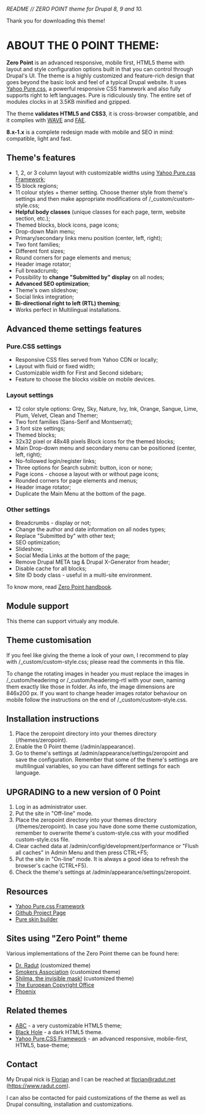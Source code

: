*README // ZERO POINT theme for Drupal 8, 9 and 10.*

Thank you for downloading this theme!


ABOUT THE 0 POINT THEME:
===========================

**Zero Point** is an advanced responsive, mobile first, HTML5 theme with layout and style configuration options built in that you can control through Drupal's UI. The theme is a highly customized and feature-rich design that goes beyond the basic look and feel of a typical Drupal website. It uses [Yahoo Pure.css](https://purecss.io), a powerful responsive CSS framework and also fully supports right to left languages. Pure is ridiculously tiny. The entire set of modules clocks in at 3.5KB minified and gzipped.

The theme **validates HTML5 and CSS3**, it is cross-browser compatible, and it complies with [WAVE](https://wave.webaim.org/) and [FAE](https://fae.cita.uiuc.edu/).

**8.x-1.x** is a complete redesign made with mobile and SEO in mind: compatible, light and fast.


Theme's features
----------------------------------------

- 1, 2, or 3 column layout with customizable widths using [Yahoo Pure.css Framework](https://purecss.io);
- 15 block regions;
- 11 colour styles + themer setting. Choose themer style from theme's settings and then make appropriate modifications of /_custom/custom-style.css;
- **Helpful body classes** (unique classes for each page, term, website section, etc.);
- Themed blocks, block icons, page icons;
- Drop-down Main menu;
- Primary/secondary links menu position (center, left, right);
- Two font families;
- Different font sizes;
- Round corners for page elements and menus;
- Header image rotator;
- Full breadcrumb;
- Possibility to **change "Submitted by" display** on all nodes;
- **Advanced SEO optimization**;
- Theme's own slideshow;
- Social links integration;
- **Bi-directional right to left (RTL) theming**;
- Works perfect in Multilingual installations.


Advanced theme settings features
----------------------------------------

### Pure.CSS settings

- Responsive CSS files served from Yahoo CDN or locally;
- Layout with fluid or fixed width;
- Customizable width for First and Second sidebars;
- Feature to choose the blocks visible on mobile devices.


### Layout settings

- 12 color style options: Grey, Sky, Nature, Ivy, Ink, Orange, Sangue, Lime, Plum, Velvet, Clean and Themer; 
- Two font families (Sans-Serif and Montserrat);
- 3 font size settings;
- Themed blocks;
- 32x32 pixel or 48x48 pixels Block icons for the themed blocks;
- Main Drop-down menu and secondary menu can be positioned (center, left, right);
- No-followed login/register links;
- Three options for Search submit: button, icon or none;
- Page icons - choose a layout with or without page icons;
- Rounded corners for page elements and menus;
- Header image rotator;
- Duplicate the Main Menu at the bottom of the page.


### Other settings

- Breadcrumbs - display or not;
- Change the author and date information on all nodes types;
- Replace "Submitted by" with other text;
- SEO optimization;
- Slideshow;
- Social Media Links at the bottom of the page;
- Remove Drupal META tag & Drupal X-Generator from header;
- Disable cache for all blocks;
- Site ID body class - useful in a multi-site environment.


To know more, read [Zero Point handbook](https://drupal.org/node/507792).


Module support
----------------------------------------

This theme can support virtualy any module.

  
Theme customisation
----------------------------------------

If you feel like giving the theme a look of your own, I recommend to play with /_custom/custom-style.css; please read the comments in this file.

To change the rotating images in header you must replace the images in /_custom/headerimg or /_custom/headerimg-rtl with your own, naming them exactly like those in folder. As info, the image dimensions are 846x200 px. 
If you want to change header images rotator behaviour on mobile follow the instructions on the end of /_custom/custom-style.css.


Installation instructions
----------------------------------------

1. Place the zeropoint directory into your themes directory (/themes/zeropoint).
2. Enable the 0 Point theme (/admin/appearance).
3. Go to theme's settings at /admin/appearance/settings/zeropoint and save the configuration. Remember that some of the theme's settings are multilingual variables, so you can have different settings for each language.


UPGRADING to a new version of 0 Point
----------------------------------------

1. Log in as administrator user. 
2. Put the site in "Off-line" mode.
3. Place the zeropoint directory into your themes directory (/themes/zeropoint). In case you have done some theme customization, remember to overwrite theme's custom-style.css with your modified custom-style.css file.
4. Clear cached data at /admin/config/development/performance or "Flush all caches" in Admin Menu and then press CTRL+F5;
5. Put the site in "On-line" mode. It is always a good idea to refresh the browser's cache (CTRL+F5).
6. Check the theme's settings at /admin/appearance/settings/zeropoint. 


Resources
----------------------------------------

- [Yahoo Pure.css Framework](https://purecss.io)
- [Github Project Page](https://github.com/yui/pure/)
- [Pure skin builder](https://yui.github.io/skinbuilder/?mode=pure)


Sites using "Zero Point" theme
----------------------------------------

Various implementations of the Zero Point theme can be found here:
- [Dr. Radut](https://www.radut.com/) (customized theme)
- [Smokers Association](https://www.smokersassociation.org/) (customized theme)
- [Shilma, the invisible mask!](https://www.shilma.com/) (customized theme)
- [The European Copyright Office](https://www.eucopyright.com/)
- [Phoenix](https://www.mlnar.ro/)


Related themes
----------------------------------------

- [ABC](https://www.drupal.org/project/abc) - a very customizable HTML5 theme;
- [Black Hole](https://www.drupal.org/project/black_hole) - a dark HTML5 theme.
- [Yahoo Pure.CSS Framework](https://www.drupal.org/project/pure_css) - an advanced responsive, mobile-first, HTML5, base-theme;


Contact
----------------------------------------

My Drupal nick is [Florian](https://www.drupal.org/u/florian) and I can be reached at florian@radut.net (https://www.radut.com).

I can also be contacted for paid customizations of the theme as well as Drupal consulting, installation and customizations.
